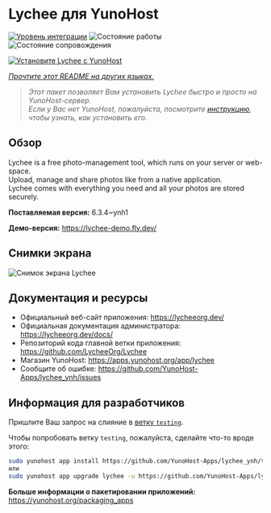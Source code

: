 <!--
Важно: этот README был автоматически сгенерирован <https://github.com/YunoHost/apps/tree/master/tools/readme_generator>
Он НЕ ДОЛЖЕН редактироваться вручную.
-->

# Lychee для YunoHost

[![Уровень интеграции](https://apps.yunohost.org/badge/integration/lychee)](https://ci-apps.yunohost.org/ci/apps/lychee/)
![Состояние работы](https://apps.yunohost.org/badge/state/lychee)
![Состояние сопровождения](https://apps.yunohost.org/badge/maintained/lychee)

[![Установите Lychee с YunoHost](https://install-app.yunohost.org/install-with-yunohost.svg)](https://install-app.yunohost.org/?app=lychee)

*[Прочтите этот README на других языках.](./ALL_README.md)*

> *Этот пакет позволяет Вам установить Lychee быстро и просто на YunoHost-сервер.*  
> *Если у Вас нет YunoHost, пожалуйста, посмотрите [инструкцию](https://yunohost.org/install), чтобы узнать, как установить его.*

## Обзор

Lychee is a free photo-management tool, which runs on your server or web-space.  
Upload, manage and share photos like from a native application.  
Lychee comes with everything you need and all your photos are stored securely.


**Поставляемая версия:** 6.3.4~ynh1

**Демо-версия:** <https://lychee-demo.fly.dev/>

## Снимки экрана

![Снимок экрана Lychee](./doc/screenshots/screenshot.jpg)

## Документация и ресурсы

- Официальный веб-сайт приложения: <https://lycheeorg.dev/>
- Официальная документация администратора: <https://lycheeorg.dev/docs/>
- Репозиторий кода главной ветки приложения: <https://github.com/LycheeOrg/Lychee>
- Магазин YunoHost: <https://apps.yunohost.org/app/lychee>
- Сообщите об ошибке: <https://github.com/YunoHost-Apps/lychee_ynh/issues>

## Информация для разработчиков

Пришлите Ваш запрос на слияние в [ветку `testing`](https://github.com/YunoHost-Apps/lychee_ynh/tree/testing).

Чтобы попробовать ветку `testing`, пожалуйста, сделайте что-то вроде этого:

```bash
sudo yunohost app install https://github.com/YunoHost-Apps/lychee_ynh/tree/testing --debug
или
sudo yunohost app upgrade lychee -u https://github.com/YunoHost-Apps/lychee_ynh/tree/testing --debug
```

**Больше информации о пакетировании приложений:** <https://yunohost.org/packaging_apps>
